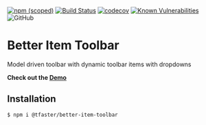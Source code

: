 [![npm (scoped)](https://img.shields.io/npm/v/@tfaster/better-item-toolbar?label=@tfaster/better-item-toolbar&style=flat-square)](https://www.npmjs.com/package/@tfaster/better-item-toolbar)
[![Build Status](https://app.travis-ci.com/tFaster/better-item-toolbar.svg?branch=master)](https://app.travis-ci.com/tFaster/better-item-toolbar)
[![codecov](https://codecov.io/gh/tFaster/better-item-toolbar/branch/master/graph/badge.svg)](https://codecov.io/gh/tFaster/better-item-toolbar)
[![Known Vulnerabilities](https://snyk.io/test/github/tFaster/better-item-toolbar/badge.svg?targetFile=projects/better-item-toolbar/package.json)](https://snyk.io/test/github/tFaster/better-item-toolbar?targetFile=projects/better-item-toolbar/package.json)
![GitHub](https://img.shields.io/github/license/tFaster/better-item-toolbar?style=flat-square)

# Better Item Toolbar

Model driven toolbar with dynamic toolbar items with dropdowns

**Check out the [Demo](https://tfaster.github.io/better-item-toolbar/)**


## Installation

```bash
$ npm i @tfaster/better-item-toolbar
```
